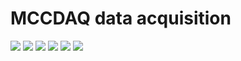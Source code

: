 # MCCDAQ data acquisition

<img src="https://img.shields.io/pypi/v/DataAcquisition?style=flat-square"/> <img src="https://img.shields.io/pypi/format/E1608?style=flat-square"/> <img src="https://img.shields.io/github/languages/top/mlavvaf/MCCDAQ?style=flat-square"/>
<img src="https://img.shields.io/github/languages/code-size/mlavvaf/MCCDAQ?style=flat-square"/> <img src="https://img.shields.io/pypi/l/E1608?style=flat-square"/> <img src="https://img.shields.io/github/last-commit/mlavvaf/MCCDAQ?style=flat-square"/>
